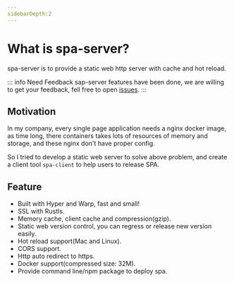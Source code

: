 ```yaml
---
sidebarDepth:2
---
```


# What is spa-server?
spa-server is to provide a static web http server with cache and hot reload.

::: info Need Feedback
sap-server features have been done, we are willing to get your feedback, fell free to open [issues](https://github.com/timzaak/spa-server/issues).
:::


## Motivation
In my company, every single page application needs a nginx docker image, as time long, there containers takes lots of resources
of memory and storage, and these nginx don't have proper config. 

So I tried to develop a static web server to solve above problem, and create a client tool `spa-client` to help users to release
SPA.

## Feature

- Built with Hyper and Warp, fast and small! 
- SSL with Rustls.
- Memory cache, client cache and compression(gzip).
- Static web version control, you can regress or release new version easily.
- Hot reload support(Mac and Linux).
- CORS support.
- Http auto redirect to https.
- Docker support(compressed size: 32M).
- Provide command line/npm package to deploy spa.
